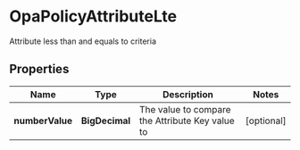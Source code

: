 

# OpaPolicyAttributeLte

Attribute less than and equals to criteria

## Properties

| Name | Type | Description | Notes |
|------------ | ------------- | ------------- | -------------|
|**numberValue** | **BigDecimal** | The value to compare the Attribute Key value to |  [optional] |



